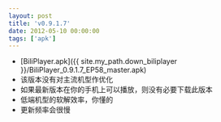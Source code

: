 ```yaml
---
layout: post
title: 'v0.9.1.7'
date: 2012-05-10 00:00:00
tags: ['apk']
---
```

- [BiliPlayer.apk]({{ site.my_path.down_biliplayer }}/BiliPlayer_0.9.1.7_EP58_master.apk)
- 该版本没有对主流机型作优化
- 如果最新版本在你的手机上可以播放，则没有必要下载此版本
- 低端机型的软解效率，你懂的
- 更新频率会很慢
